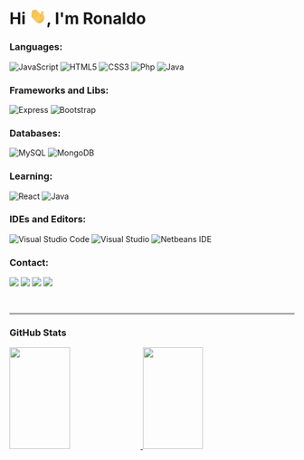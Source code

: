 <h1>Hi <img src="https://github.com/nicollecnunes/nicollecnunes/blob/main/Hi.gif" alt="hi gif" width="30px">, I'm Ronaldo</h1>
 <div>
 
  ### Languages:
 
   <p>
   <img alt="JavaScript" src="https://img.shields.io/badge/javascript-%23323330.svg?style=for-the-badge&logo=javascript&logoColor=%23F7DF1E"/>
   <img alt="HTML5" src="https://img.shields.io/badge/html5-%23E34F26.svg?style=for-the-badge&logo=html5&logoColor=white"/>
   <img alt="CSS3" src="https://img.shields.io/badge/css3-%231572B6.svg?style=for-the-badge&logo=css3&logoColor=white"/>
   <img alt="Php" src="https://img.shields.io/badge/PHP-777BB4?style=for-the-badge&logo=php&logoColor=white">
   <img alt="Java" src="https://img.shields.io/badge/java-%23ED8B00.svg?style=for-the-badge&logo=java&logoColor=white"/>
   </p>
  </div>
 <div>
 
   ### Frameworks and Libs:
 
   <p>
    <img alt="Express" src="https://img.shields.io/badge/Express.js-000000?style=for-the-badge&logo=express&logoColor=white"/>
    <img alt="Bootstrap" src="https://img.shields.io/badge/Bootstrap-563D7C?style=for-the-badge&logo=bootstrap&logoColor=white"/>
   </p>
 </div>
 <div>
   
 ### Databases:
    
   <img alt="MySQL" src ="https://img.shields.io/badge/MySQL-005C84?style=for-the-badge&logo=mysql&logoColor=white"/>
   <img alt="MongoDB" src ="https://img.shields.io/badge/MongoDB-4EA94B?style=for-the-badge&logo=mongodb&logoColor=white"/>
 </div>
 <div>
   
 ### Learning:
    
   <p>
     <img alt="React" src="https://img.shields.io/badge/React-20232A?style=for-the-badge&logo=react&logoColor=61DAFB"/>
     <img alt="Java" src="https://img.shields.io/badge/Java-ED8B00?style=for-the-badge&logo=java&logoColor=white"/>
   </p>
 </div>
 <div>
   
 ### IDEs and Editors:
    
   <p>
   <img alt="Visual Studio Code" src="https://img.shields.io/badge/VisualStudioCode-0078d7.svg?style=for-the-badge&logo=visual-studio-code&logoColor=white"/>
   <img alt="Visual Studio" src="https://img.shields.io/badge/VisualStudio-5C2D91.svg?style=for-the-badge&logo=visual-studio&logoColor=white"/>
   <img alt="Netbeans IDE" src="https://img.shields.io/badge/NetBeansIDE-1B6AC6.svg?style=for-the-badge&logo=apache-netbeans-ide&logoColor=white"/>
   </p>
 </div>
 <div>
   
 ### Contact:
    
   <a href="https://instagram.com/juninho_jucaa" target="_blank"><img src="https://img.shields.io/badge/-Instagram-%23E4405F?style=for-the-badge&logo=instagram&logoColor=white" target="_blank"></a>
  <a href="https://twitter.com/Juninhojucasido" target="_blank"><img src="https://img.shields.io/twitter/follow/Juninhojucasido?label=Twitter&style=for-the-badge" target="_blank"></a> 
   <a href = "mailto:ronaldomacielcamposjunior@gmail.com"><img src="https://img.shields.io/badge/-Gmail-%23333?style=for-the-badge&logo=gmail&logoColor=white" target="_blank"></a>
   <a href="https://www.linkedin.com/in/ronaldo-maciel-586619209" target="_blank"><img src="https://img.shields.io/badge/-LinkedIn-%230077B5?style=for-the-badge&logo=linkedin&logoColor=white" target="_blank"></a>
 </div>
 <br>
 
  ---
  
  ### GitHub Stats

<div>
  <a href="https://github.com/Ronaldo3030">
  <img width="46%" height="180em" src="https://github-readme-stats-eight-theta.vercel.app/api?username=Ronaldo3030&show_icons=true&theme=tokyonight&include_all_commits=true&count_private=true"/>
  <img width="46%" height="180em" src="https://github-readme-stats-eight-theta.vercel.app/api/top-langs/?username=Ronaldo3030&layout=compact&langs_count=8&theme=tokyonight"/>
<div>
  




  

